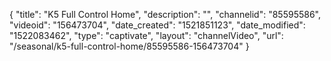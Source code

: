 {
    "title": "K5 Full Control Home",
    "description": "",
    "channelid": "85595586",
    "videoid": "156473704",
    "date_created": "1521851123",
    "date_modified": "1522083462",
    "type": "captivate",
    "layout": "channelVideo",
    "url": "\/seasonal\/k5-full-control-home\/85595586-156473704"
}